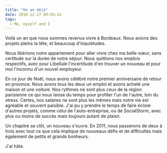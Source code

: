 ```yaml
---
title: "Un an déjà"
date: 2010-12-27 09:59:14
tags:
  - Me, myself and I
---
```


Voilà un an que nous sommes revenus vivre à Bordeaux. Nous avions des projets pleins la tête, et beaucoup d'inquiétudes.

<!-- more -->

Nous libérions notre appartement pour aller vivre chez ma belle-sœur, sans certitude sur la durée de notre séjour. Nous quittions nos emplois respectifs, avec pour Libellule l'incertitude d'en trouver un nouveau et pour moi l'inconnu d'un nouvel employeur.

En ce jour de Noël, nous avons célébré notre premier anniversaire de retour en province. Nous avons tous les deux un emploi et avons acheté une maison et une voiture. Nos rythmes ne sont plus ceux de la région parisienne ce qui nous laisse du temps pour profiter l'un de l'autre, loin du stress. Certes, nos salaires ne sont plus les mêmes mais notre vie est agréable et souvent paisible. J'ai pu y prendre le temps de faire éclore d'autres projets, comme celui de l'auto-entreprise, ou de SocialStorm, avec plus ou moins de succès mais toujours autant de plaisir.

Un chapitre se clôt, un nouveau s'ouvre. En 2011, nous passerons de deux à trois avec tout ce que cela implique de nouveaux défis et de difficultés mais également de petits et grands bonheurs.

J'ai hâte.
